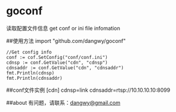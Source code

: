 # goconf
读取配置文件信息
get conf or ini file infomation

##使用方法
	import "github.com/dangwy/goconf"
  
	//Get config info
	conf := cof.SetConfig("conf/conf.ini")
	cdnsp := conf.GetValue("cdn", "cdnsp")
	cdnsaddr := conf.GetValue("cdn", "cdnsaddr")
	fmt.Println(cdnsp)
	fmt.Println(cdnsaddr)
	
##conf文件实例
	[cdn]
	cdnsp=link
	cdnsaddr=rtsp://10.10.10.10:8099

##about
	有问题，请联系：dangwy@gmail.com
